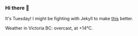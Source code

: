 ### Hi there :wave:

It's Tuesday! I might be fighting with Jekyll to make [this](https://swissclubtoronto.ca) better.

Weather in Victoria BC: overcast, at +14°C.
